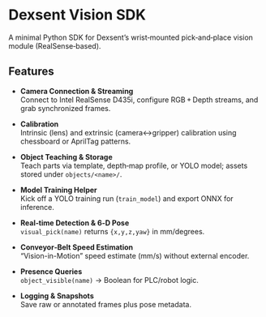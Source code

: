# Dexsent Vision SDK

A minimal Python SDK for Dexsent’s wrist‑mounted pick‑and‑place vision module (RealSense‑based).

## Features

- **Camera Connection & Streaming**  
  Connect to Intel RealSense D435i, configure RGB + Depth streams, and grab synchronized frames.

- **Calibration**  
  Intrinsic (lens) and extrinsic (camera↔gripper) calibration using chessboard or AprilTag patterns.

- **Object Teaching & Storage**  
  Teach parts via template, depth‑map profile, or YOLO model; assets stored under `objects/<name>/`.

- **Model Training Helper**  
  Kick off a YOLO training run (`train_model`) and export ONNX for inference.

- **Real‑time Detection & 6‑D Pose**  
  `visual_pick(name)` returns `{x,y,z,yaw}` in mm/degrees.

- **Conveyor‑Belt Speed Estimation**  
  “Vision-in-Motion” speed estimate (mm/s) without external encoder.

- **Presence Queries**  
  `object_visible(name)` → Boolean for PLC/robot logic.

- **Logging & Snapshots**  
  Save raw or annotated frames plus pose metadata.
